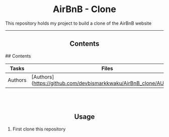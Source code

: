 <center> <h1>AirBnB - Clone </h1> </center>

This repository holds my project to build a clone of the AirBnB website

---

<center> <h2> Contents </h2> </center>
## Contents

| Tasks | Files | Description |
| ----- | ----- | ----------- |
|Authors|[Authors] (https://github.com/devbismarkkwaku/AirBnB_clone/AUTHORS)| Authors of the project | 

<br>
<br>

<center> <h2> Usage </h2> </center>

1. First clone this repository
